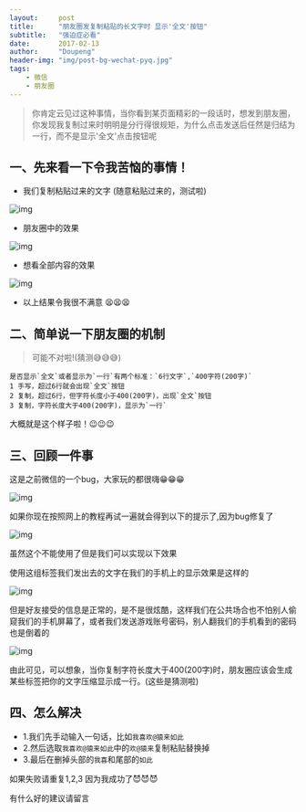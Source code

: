 ```yaml
---
layout:     post
title:      "朋友圈发复制粘贴的长文字时 显示'全文'按钮"
subtitle:   "强迫症必看"
date:       2017-02-13
author:     "Doupeng"
header-img: "img/post-bg-wechat-pyq.jpg"
tags:
    - 微信
    - 朋友圈
---
```


> 你肯定云见过这种事情，当你看到某页面精彩的一段话时，想发到朋友圈，你发现我复制过来时明明是分行得很规矩，为什么点击发送后任然是归结为一行，而不是显示'全文'点击按钮呢

## 一、先来看一下令我苦恼的事情！

- 我们复制粘贴过来的文字 (随意粘贴过来的，测试啦)

![img](/img/wechat-pyq-1.jpg)

- 朋友圈中的效果

![img](/img/wechat-pyq-2.jpg)

- 想看全部内容的效果

![img](/img/wechat-pyq-3.jpg)

- 以上结果令我很不满意 😫😫😫

## 二、简单说一下朋友圈的机制

> 可能不对啦!(猜测😅😅😅)

```
是否显示`全文`或者显示为`一行`有两个标准：`6行文字`,`400字符(200字)`
1 手写，超过6行就会出现`全文`按钮
2 复制，超过6行，但字符长度小于400(200字)，出现`全文`按钮
3 复制，字符长度大于400(200字)，显示为`一行`
```

大概就是这个样子啦！😉😉😉

## 三、回顾一件事

这是之前微信的一个bug，大家玩的都很嗨😁😁😁

![img](/img/wechat-pyq-4.jpg)

如果你现在按照网上的教程再试一遍就会得到以下的提示了,因为bug修复了

![img](/img/wechat-pyq-5.jpg)

虽然这个不能使用了但是我们可以实现以下效果

使用这组标签我们发出去的文字在我们的手机上的显示效果是这样的

![img](/img/wechat-pyq-7.jpg)

但是好友接受的信息是正常的，是不是很炫酷，这样我们在公共场合也不怕别人偷窥我们的手机屏幕了，或者我们发送游戏账号密码，别人翻我们的手机看到的密码也是倒着的

![img](/img/wechat-pyq-6.jpg)

由此可见，可以想象，当你复制字符长度大于400(200字)时，朋友圈应该会生成某些标签把你的文字压缩显示成一行。(这些是猜测啦)

## 四、怎么解决

- 1.我们先手动输入一句话，比如`我喜欢@猿来如此`
- 2.然后选取`我喜欢@猿来如此`中的`欢@猿来`复制粘贴替换掉
- 3.最后在删掉头部的`我喜`和尾部的`如此`

如果失败请重复1,2,3 因为我成功了😈😈😈

有什么好的建议请留言
